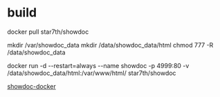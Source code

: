 # build
docker pull star7th/showdoc

mkdir /var/showdoc_data
mkdir /data/showdoc_data/html
chmod 777 -R /data/showdoc_data

docker run -d  --restart=always --name showdoc -p 4999:80 -v /data/showdoc_data/html:/var/www/html/ star7th/showdoc

[showdoc-docker](https://github.com/star7th/showdoc/blob/master/documentation/en/ByDocker.md)
